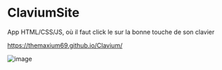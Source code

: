 # ClaviumSite
App HTML/CSS/JS, où il faut click le sur la bonne touche de son clavier

https://themaxium69.github.io/Clavium/

![image](https://user-images.githubusercontent.com/63310746/142742670-83e854d0-e855-4809-8289-d377acbf7e70.png)
